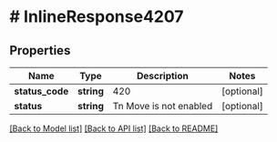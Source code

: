 # # InlineResponse4207

## Properties

Name | Type | Description | Notes
------------ | ------------- | ------------- | -------------
**status_code** | **string** | 420 | [optional]
**status** | **string** | Tn Move is not enabled | [optional]

[[Back to Model list]](../../README.md#models) [[Back to API list]](../../README.md#endpoints) [[Back to README]](../../README.md)
